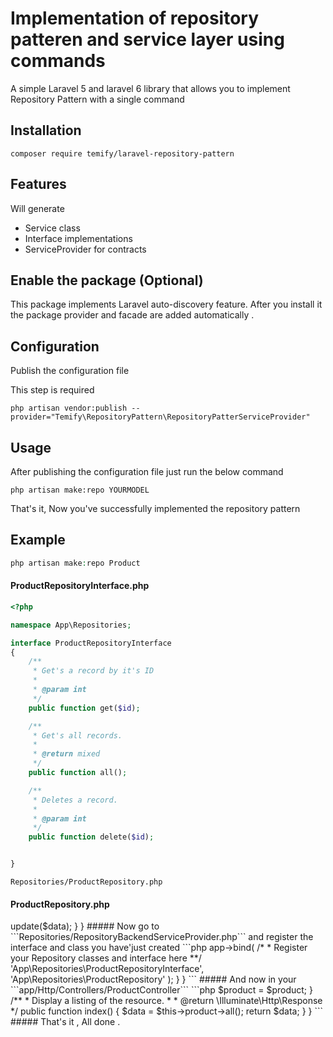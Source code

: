# Implementation of repository patteren and service layer using commands

A simple Laravel 5 and laravel 6 library that allows you to implement Repository Pattern with a single command

## Installation

```
composer require temify/laravel-repository-pattern
```

## Features

Will generate

* Service class
* Interface implementations
* ServiceProvider for contracts

## Enable the package (Optional)

This package implements Laravel auto-discovery feature. After you install it the package provider and facade are added automatically .

## Configuration

Publish the configuration file

This step is required

```
php artisan vendor:publish --provider="Temify\RepositoryPattern\RepositoryPatterServiceProvider"
```

## Usage

After publishing the configuration file just run the below command

```
php artisan make:repo YOURMODEL
```

That's it, Now you've successfully implemented the repository pattern

## Example

```php
php artisan make:repo Product
```

#### ProductRepositoryInterface.php

```php
<?php

namespace App\Repositories;

interface ProductRepositoryInterface
{
    /**
     * Get's a record by it's ID
     *
     * @param int
     */
    public function get($id);

    /**
     * Get's all records.
     *
     * @return mixed
     */
    public function all();

    /**
     * Deletes a record.
     *
     * @param int
     */
    public function delete($id);


}
```
```Repositories/ProductRepository.php```

#### ProductRepository.php

<?php

namespace App\Repositories;

use App\Models\Product;


class ProductRepository implements ProductRepositoryInterface
{
    /**
     * Get's a record by it's ID
     *
     * @param int
     * @return collection
     */
    public function get($id)
    {
        return Product::find($id);
    }

    /**
     * Get's all records.
     *
     * @return mixed
     */
    public function all()
    {
        return Product::all();
    }

    /**
     * Deletes a record.
     *
     * @param int
     */
    public function delete($id)
    {
        Product::destroy($id);
    }

    /**
     * Updates a post.
     *
     * @param int
     * @param array
     */
    public function update($id, array $data)
    {
        Product::find($id)->update($data);
    }
}

##### Now go to

```Repositories/RepositoryBackendServiceProvider.php```
and register the interface and class you have'just created

```php
<?php

namespace App\Repositories;

use Illuminate\Support\ServiceProvider;

class RepositoryBackendServiceProvider extends ServiceProvider
{

    public function register()
    {
        $this->app->bind(
            /*
            * Register your Repository classes and interface here
            **/

            'App\Repositories\ProductRepositoryInterface',
            'App\Repositories\ProductRepository'
        );
    }
}

```

##### And now in your ```app/Http/Controllers/ProductController```

```php
<?php

namespace App\Http\Controllers;

use App\Models\Product;
use App\Repositories\ProductRepositoryInterface;

class ProductController extends Controller
{
    protected $product;

    public function __construct(ProductRepositoryInterface $product)
    {
        $this->$product = $product;
    }

    /**
     * Display a listing of the resource.
     *
     * @return \Illuminate\Http\Response
     */
    public function index()
    {
        $data = $this->product->all();

        return $data;
    }
  
}
```

##### That's it , All done .
